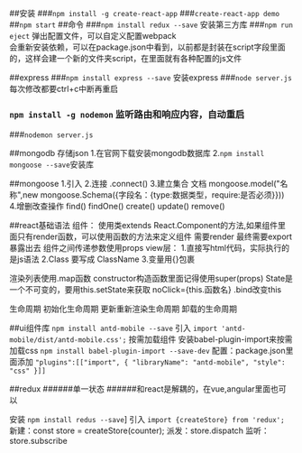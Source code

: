 ##安装
###`npm install -g create-react-app`
###`create-react-app demo`
##`npm start`
##命令
###`npm install redux --save` 安装第三方库
###`npm run eject`  弹出配置文件，可以自定义配置webpack  
会重新安装依赖，可以在package.json中看到，以前都是封装在script字段里面的，这样会建一个新的文件夹script，在里面就有各种配置的js文件

##express
###`npm install express --save` 安装express
###`node server.js`每次修改都要ctrl+c中断再重启
### `npm install -g nodemon`  监听路由和响应内容，自动重启
###`nodemon server.js`

##mongodb     存储json
1.在官网下载安装mongodb数据库
2.`npm install mongoose --save`安装库

##mongoose
1.引入
2.连接  .connect()
3.建立集合  文档   mongoose.model("名称",new mongoose.Schema({字段名：{type:数据类型，require:是否必须}}))
4.增删改查操作
find()  findOne()
create()
update()
remove()

##react基础语法
组件：
使用类extends React.Component的方法,如果组件里面只有render函数，可以使用函数的方法来定义组件
需要render
最终需要export暴露出去
组件之间传递参数使用props
view层：
1.直接写html代码，实际执行的是js语法
2.Class 要写成 ClassName
3.变量用{}包裹

渲染列表使用.map函数
constructor构造函数里面记得使用super(props)
State是一个不可变的，要用this.setState来获取
noClick={this.函数名}
.bind改变this

生命周期
初始化生命周期
更新重新渲染生命周期
卸载的生命周期

##ui组件库
`npm install antd-mobile --save`
引入
`import 'antd-mobile/dist/antd-mobile.css';`
按需加载组件
安装babel-plugin-import来按需加载css
`npm install babel-plugin-import --save-dev`
配置：package.json里面添加
`
    "plugins":[["import", { "libraryName": "antd-mobile", "style": "css" }]]
`

##redux
######单一状态
######和react是解耦的，在vue,angular里面也可以

安装
`npm install redus --save`]
引入
`import {createStore} from 'redux';`
新建：const store = createStore(counter);
派发：store.dispatch
监听：store.subscribe






